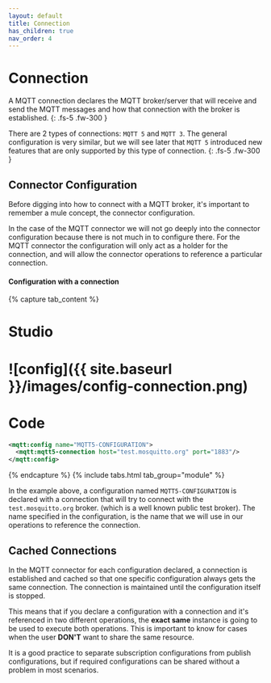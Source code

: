 ```yaml
---
layout: default
title: Connection
has_children: true
nav_order: 4
---
```


# Connection

A MQTT connection declares the MQTT broker/server that will receive and send the MQTT messages and how that connection with the broker is established.
{: .fs-5 .fw-300 }

There are 2 types of connections: `MQTT 5` and `MQTT 3`. The general configuration is very similar, but we will see later that `MQTT 5` introduced new features that are only supported by this type of connection.
{: .fs-5 .fw-300 }

## Connector Configuration 

Before digging into how to connect with a MQTT broker, it's important to remember a mule concept, the connector configuration.

In the case of the MQTT connector we will not go deeply into the connector configuration because there is not much in to configure there. For the MQTT connector the configuration will only act as a holder for the connection, and will allow the connector operations to reference a particular connection.

#### Configuration with a connection
{% capture tab_content %}

Studio
===
![config]({{ site.baseurl }}/images/config-connection.png)
====

Code
===

```xml
<mqtt:config name="MQTT5-CONFIGURATION">
  <mqtt:mqtt5-connection host="test.mosquitto.org" port="1883"/>
</mqtt:config>
```

{% endcapture %}
{% include tabs.html tab_group="module" %}

In the example above, a configuration named `MQTT5-CONFIGURATION` is declared with a connection that will try to connect with the `test.mosquitto.org` broker. (which is a well known public test broker). The name specified in the configuration, is the name that we will use in our operations to reference the connection.

## Cached Connections

In the MQTT connector for each configuration declared, a connection is established and cached so that one specific configuration always gets the same connection. The connection is maintained until the configuration itself is stopped.

This means that if you declare a configuration with a connection and it's referenced in two different operations, the **exact same** instance is going to be used to execute both operations. This is important to know for cases when the user **DON'T** want to share the same resource.

It is a good practice to separate subscription configurations from publish configurations, but if required configurations can be shared without a problem in most scenarios. 

